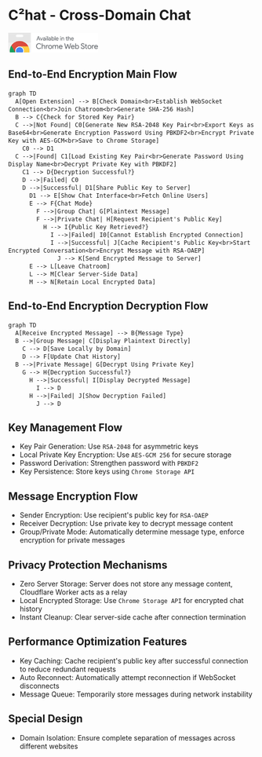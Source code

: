 # C²hat - Cross-Domain Chat

[<img src=https://raw.githubusercontent.com/pardnchiu/pardnchiu/refs/heads/main/image/available-chrome-web-store-seeklogo.png height=40>](https://chromewebstore.google.com/detail/c2hat-cross-domain-chat/chngimmfgmkpninihhljpidnieocmhdn)

## End-to-End Encryption Main Flow

```mermaid
graph TD
  A[Open Extension] --> B[Check Domain<br>Establish WebSocket Connection<br>Join Chatroom<br>Generate SHA-256 Hash]
  B --> C{Check for Stored Key Pair}
  C -->|Not Found| C0[Generate New RSA-2048 Key Pair<br>Export Keys as Base64<br>Generate Encryption Password Using PBKDF2<br>Encrypt Private Key with AES-GCM<br>Save to Chrome Storage]
    C0 --> D1
  C -->|Found| C1[Load Existing Key Pair<br>Generate Password Using Display Name<br>Decrypt Private Key with PBKDF2]
    C1 --> D{Decryption Successful?}
    D -->|Failed| C0
    D -->|Successful| D1[Share Public Key to Server]
      D1 --> E[Show Chat Interface<br>Fetch Online Users] 
      E --> F{Chat Mode}
        F -->|Group Chat| G[Plaintext Message]
        F -->|Private Chat| H[Request Recipient's Public Key]
          H --> I{Public Key Retrieved?}
            I -->|Failed| I0[Cannot Establish Encrypted Connection]
            I -->|Successful| J[Cache Recipient's Public Key<br>Start Encrypted Conversation<br>Encrypt Message with RSA-OAEP]
              J --> K[Send Encrypted Message to Server]
      E --> L[Leave Chatroom]
      L --> M[Clear Server-Side Data]
      M --> N[Retain Local Encrypted Data]
```

## End-to-End Encryption Decryption Flow
```mermaid
graph TD
  A[Receive Encrypted Message] --> B{Message Type}
  B -->|Group Message| C[Display Plaintext Directly]
    C --> D[Save Locally by Domain]
    D --> F[Update Chat History]
  B -->|Private Message| G[Decrypt Using Private Key]
    G --> H{Decryption Successful?}
      H -->|Successful| I[Display Decrypted Message]
        I --> D
      H -->|Failed| J[Show Decryption Failed]
        J --> D
```

## Key Management Flow
- Key Pair Generation: Use `RSA-2048` for asymmetric keys
- Local Private Key Encryption: Use `AES-GCM 256` for secure storage
- Password Derivation: Strengthen password with `PBKDF2`
- Key Persistence: Store keys using `Chrome Storage API`

## Message Encryption Flow
- Sender Encryption: Use recipient's public key for `RSA-OAEP`
- Receiver Decryption: Use private key to decrypt message content
- Group/Private Mode: Automatically determine message type, enforce encryption for private messages

## Privacy Protection Mechanisms
- Zero Server Storage: Server does not store any message content, Cloudflare Worker acts as a relay
- Local Encrypted Storage: Use `Chrome Storage API` for encrypted chat history
- Instant Cleanup: Clear server-side cache after connection termination

## Performance Optimization Features
- Key Caching: Cache recipient's public key after successful connection to reduce redundant requests
- Auto Reconnect: Automatically attempt reconnection if WebSocket disconnects
- Message Queue: Temporarily store messages during network instability

## Special Design
- Domain Isolation: Ensure complete separation of messages across different websites
